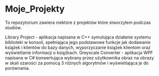 # Moje_Projekty
To repozytorium zawiera niektóre z projektów które stworzyłem podczas studiów.

Library Project - aplikacja napisana w C++ symulująca działanie systemu biblioteki w konsoli, spełniająca jego podstawowe funkcje jak dodawanie książek i klientów do bazy danych, wyporzyczanie książek klientom oraz wyświetlanie informacji o książkach.
Greyscale Converter - aplikacja WPF napisana w C# konwertująca wybrany przez użytkownika obraz na obrazy w skali szarości za pomocą 3 różnych algorytmów i wyświetlająca je do porównania.
